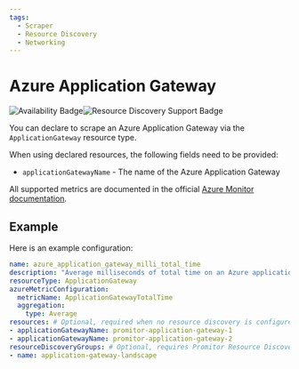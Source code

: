 ```yaml
---
tags:
  - Scraper
  - Resource Discovery
  - Networking
---
```


# Azure Application Gateway

![Availability Badge](https://img.shields.io/badge/Available%20Starting-v2.0-green.svg)![Resource Discovery Support Badge](https://img.shields.io/badge/Support%20for%20Resource%20Discovery-Yes-green.svg)

You can declare to scrape an Azure Application Gateway via the `ApplicationGateway` resource
type.

When using declared resources, the following fields need to be provided:

- `applicationGatewayName` - The name of the Azure Application Gateway

All supported metrics are documented in the official [Azure Monitor documentation](https://docs.microsoft.com/en-us/azure/azure-monitor/platform/metrics-supported#microsoftnetworkapplicationgateways).

## Example

Here is an example configuration:

```yaml
name: azure_application_gateway_milli_total_time
description: "Average milliseconds of total time on an Azure application gateway"
resourceType: ApplicationGateway
azureMetricConfiguration:
  metricName: ApplicationGatewayTotalTime
  aggregation:
    type: Average
resources: # Optional, required when no resource discovery is configured
- applicationGatewayName: promitor-application-gateway-1
- applicationGatewayName: promitor-application-gateway-2
resourceDiscoveryGroups: # Optional, requires Promitor Resource Discovery agent (https://promitor.io/concepts/how-it-works#using-resource-discovery)
- name: application-gateway-landscape
```
